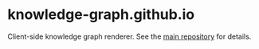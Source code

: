 # knowledge-graph.github.io

Client-side knowledge graph renderer.
See the [main repository][] for details.

 [main repository]: https://github.com/knowledge-map/cartographer
